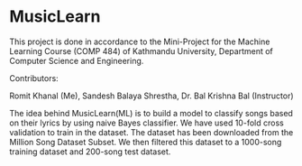 # MusicLearn

This project is done in accordance to the Mini-Project for the Machine Learning Course (COMP 484) of Kathmandu University, Department of Computer Science and Engineering.

Contributors:

Romit Khanal (Me),
Sandesh Balaya Shrestha,
Dr. Bal Krishna Bal (Instructor)


The idea behind MusicLearn(ML) is to build a model to classify songs based on their lyrics by using naive Bayes classifier.
We have used 10-fold cross validation to train in the dataset. The dataset has been downloaded from the Million Song Dataset Subset. We then filtered this dataset to a 1000-song training dataset and 200-song test dataset.
